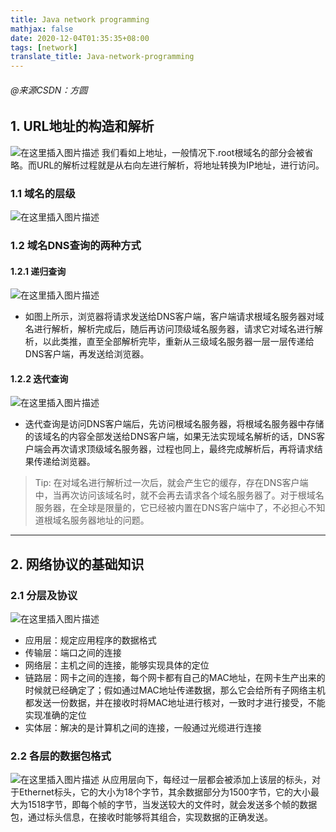 ```yaml
---
title: Java network programming
mathjax: false
date: 2020-12-04T01:35:35+08:00
tags: [network]
translate_title: Java-network-programming
---
```


###### @来源CSDN：方圆

## 1. URL地址的构造和解析

![在这里插入图片描述](https://cdn.jsdelivr.net/gh/kayleh/cdn2/IO/Java网络编程/20200719222030510.png)
我们看如上地址，一般情况下.root根域名的部分会被省略。而URL的解析过程就是从右向左进行解析，将地址转换为IP地址，进行访问。

### 1.1 域名的层级

![在这里插入图片描述](https://cdn.jsdelivr.net/gh/kayleh/cdn2/IO/Java网络编程/20200719222140239.png)

### 1.2 域名DNS查询的两种方式

#### 1.2.1 递归查询

![在这里插入图片描述](https://cdn.jsdelivr.net/gh/kayleh/cdn2/IO/Java网络编程/20200719222304793.png)

- 如图上所示，浏览器将请求发送给DNS客户端，客户端请求根域名服务器对域名进行解析，解析完成后，随后再访问顶级域名服务器，请求它对域名进行解析，以此类推，直至全部解析完毕，重新从三级域名服务器一层一层传递给DNS客户端，再发送给浏览器。

#### 1.2.2 迭代查询

![在这里插入图片描述](https://cdn.jsdelivr.net/gh/kayleh/cdn2/IO/Java网络编程/2020071922260859.png)

- 迭代查询是访问DNS客户端后，先访问根域名服务器，将根域名服务器中存储的该域名的内容全部发送给DNS客户端，如果无法实现域名解析的话，DNS客户端会再次请求顶级域名服务器，过程也同上，最终完成解析后，再将请求结果传递给浏览器。

> Tip: 在对域名进行解析过一次后，就会产生它的缓存，存在DNS客户端中，当再次访问该域名时，就不会再去请求各个域名服务器了。对于根域名服务器，在全球是限量的，它已经被内置在DNS客户端中了，不必担心不知道根域名服务器地址的问题。

------

## 2. 网络协议的基础知识

### 2.1 分层及协议

![在这里插入图片描述](https://cdn.jsdelivr.net/gh/kayleh/cdn2/IO/Java网络编程/2020071922320757.png)

- 应用层：规定应用程序的数据格式
- 传输层：端口之间的连接
- 网络层：主机之间的连接，能够实现具体的定位
- 链路层：网卡之间的连接，每个网卡都有自己的MAC地址，在网卡生产出来的时候就已经确定了；假如通过MAC地址传递数据，那么它会给所有子网络主机都发送一份数据，并在接收时将MAC地址进行核对，一致时才进行接受，不能实现准确的定位
- 实体层：解决的是计算机之间的连接，一般通过光缆进行连接

### 2.2 各层的数据包格式

![在这里插入图片描述](https://cdn.jsdelivr.net/gh/kayleh/cdn2/IO/Java网络编程/20200719223925329.png)
从应用层向下，每经过一层都会被添加上该层的标头，对于Ethernet标头，它的大小为18个字节，其余数据部分为1500字节，它的大小最大为1518字节，即每个帧的字节，当发送较大的文件时，就会发送多个帧的数据包，通过标头信息，在接收时能够将其组合，实现数据的正确发送。
